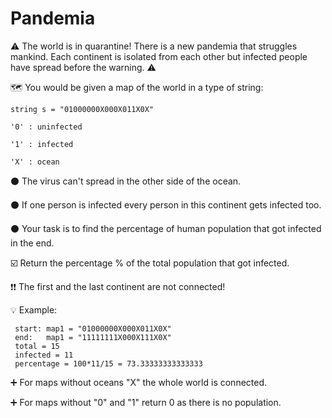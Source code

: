 # Pandemia 

⚠️ The world is in quarantine! There is a new pandemia that struggles mankind. Each continent is isolated from each other but infected people have spread before the warning. ⚠️

🗺️ You would be given a map of the world in a type of string:
```
string s = "01000000X000X011X0X"

'0' : uninfected

'1' : infected

'X' : ocean
```
⚫ The virus can't spread in the other side of the ocean.

⚫ If one person is infected every person in this continent gets infected too.

⚫ Your task is to find the percentage of human population that got infected in the end.

☑️ Return the percentage % of the total population that got infected.

❗❗ The first and the last continent are not connected!

💡 Example:
```
 start: map1 = "01000000X000X011X0X"
 end:   map1 = "11111111X000X111X0X"
 total = 15
 infected = 11
 percentage = 100*11/15 = 73.33333333333333
```
➕ For maps without oceans "X" the whole world is connected.

➕ For maps without "0" and "1" return 0 as there is no population.
